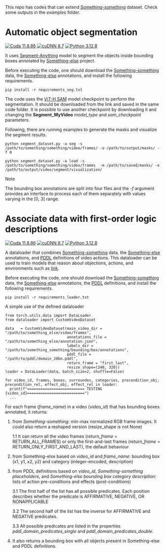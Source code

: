 

This repo has codes that can extend [Something-something](https://www.qualcomm.com/developer/software/something-something-v-2-dataset) dataset.
Check some outputs in the *examples* folder.

# **Automatic object segmentation**

[![Cuda 11.8.86](https://img.shields.io/badge/cuda-11.8.86-red.svg)]() [![cuDNN 8.7](https://img.shields.io/badge/cudnn-8.7-blue.svg)]() [![Python 3.12.8](https://img.shields.io/badge/python-3.12.8-green.svg)](https://www.python.org/downloads/release/python-3128/) 


It uses [Segment-Anything](https://github.com/facebookresearch/segment-anything) model to segment the objects inside bounding boxes annotated by
[Something-else](https://github.com/joaanna/something_else) project.

Before executing the code, one should download the [Something-something](https://www.qualcomm.com/developer/software/something-something-v-2-dataset/downloads) data, the [Something-else](https://github.com/joaanna/something_else) annotations, and install the following requirements. 

  ```
  pip install -r requirements_seg.txt
  ```

The code uses the [ViT-H SAM](https://github.com/facebookresearch/segment-anything) model checkpoint to perform the segmentation. It should be downloaded from the link and saved in the same code folder.
It is possible to use another checkpoint by downloading it and changing the **Segment_MyVideo** *model_type* and *sam_checkpoint* parameters.

Following, there are running examples to generate the masks and visualize the segment results.

  ```
  python segment_dataset.py -a seg -s /path/to/something/something/video/frames/ -o /path/to/output/masks/ -f 0
  ```

  ```
  python segment_dataset.py -a load -s /path/to/something/something/video/frames  -m /path/to/saved/masks/ -o /path/to/output/video/segment/visualization/
  ```

> [!NOTE] 
> The bounding box annotations are split into four files and the *-f* argument provides an interface to process each of them separately with values varying in the [0, 3] range.


# **Associate data with first-order logic descriptions**

[![Cuda 11.8.86](https://img.shields.io/badge/cuda-11.8.86-red.svg)]() [![cuDNN 8.7](https://img.shields.io/badge/cudnn-8.7-blue.svg)]() [![Python 3.12.8](https://img.shields.io/badge/python-3.12.8-green.svg)](https://www.python.org/downloads/release/python-3128/)


A dataloader that combines [Something-something](https://www.qualcomm.com/developer/software/something-something-v-2-dataset/downloads) data, the [Something-else](https://github.com/joaanna/something_else) annotations, and [PDDL](https://gist.githubusercontent.com/beasteers/defa94fb90a66a14b279b9b69b23f0fc/raw/5cd28cfe45e3e251e7dac40b0e13959160a01b43/domain_20bn.pddl) definitions of video actions.
This dataloader can be used to train models that reason about objections, actions, and environments such as [link](https://ieeexplore.ieee.org/abstract/document/9812016).

Before executing the code, one should download the [Something-something](https://www.qualcomm.com/developer/software/something-something-v-2-dataset/downloads) data, the [Something-else](https://github.com/joaanna/something_else) annotations, the [PDDL](https://gist.githubusercontent.com/beasteers/defa94fb90a66a14b279b9b69b23f0fc/raw/5cd28cfe45e3e251e7dac40b0e13959160a01b43/domain_20bn.pddl) definitions, and install the following requirements. 

  ```
  pip install -r requirements_loader.txt
  ```

A simple use of the defined dataloader

  ```
  from torch.utils.data import DataLoader
  from dataloader import CustomVideoDataset

  data   = CustomVideoDataset(main_video_dir = "/path/to/something_else/video/frames", 
                              annotations_file = "/path/to/something_else/annotation.json", 
                              labels_dir = "/path/to/something_something/bounding/box/annotations", 
                              pddl_file = "/path/to/pddl/domain_20bn.pddl",
                              return_frame = "first_last",
                              resize_shape=(240, 320))
  loader = DataLoader(data, batch_size=2, shuffle=False) 

  for video_id, frames, boxes, surroundes, categories, precondition_obj, precondition_rel, effect_obj, effect_rel in loader:  
    print(f"========================== TESTING {video_id}==========================")
    ...
  ```

For each frame (*frame_name*) in a video (*video_id*) that has bounding boxes annotated, it returns:

1. from *Something-something*: min-max normalized RGB frame images. It could also return a reshaped version (resize_shape is not None)

   1.1 It can return all the video frames (*return_frame* = RETURN_ALL_FRAMES) or only the first-and-last frames (*return_frame* = RETURN_ONLY_FIRST_AND_LAST), the default behaviour  
3. from Something-else based on *video_id* and *frame_name*: bounding box (x1, y1, x2, y2) and category (integer-encoded, description)
4. from PDDL definitions based on *video_id*, *Something-something placeholders*, and *Something-else bounding box category description*: lists of action pre-conditions and effects (post-conditions)

   3.1 The first half of the list has all possible predicates. Each position describes whether the predicate is AFFIRMATIVE, NEGATIVE, OR NONAPPLICABLE

   3.2 The second half of the list has the inverse for AFFIRMATIVE and NEGATIVE predicates.
   
   3.3 All possible predicates are listed in the properties *pddl_domain_predicates_single* and *pddl_domain_predicates_double*.
5. It also returns a bounding box with all objects present in Something-else and PDDL definitions.
